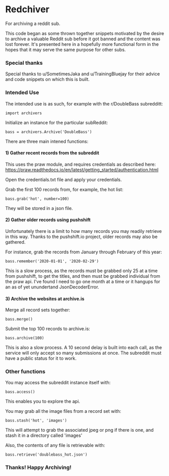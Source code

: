 # Redchiver
For archiving a reddit sub.

This code began as some thrown together snippets motivated by the desire to archive a valuable Reddit sub before it got banned and the content was lost forever.  It's presented here in a hopefully more functional form in the hopes that it may serve the same purpose for other subs.

### Special thanks
Special thanks to u/SometimesJaka and u/TrainingBluejay for their advice and code snippets on which this is built.

### Intended Use
The intended use is as such, for example with the r/DoubleBass subredditt:

```import archivers```

Initialize an instance for the particular subReddit:

```bass = archivers.Archive('DoubleBass')```

There are three main intened functions:
#### 1) Gather recent records from the subreddit

This uses the praw module, and requires credentials as described here:
https://praw.readthedocs.io/en/latest/getting_started/authentication.html

Open the credentials.txt file and apply your credentials.

Grab the first 100 records from, for example, the hot list:

```bass.grab('hot', number=100)```

They will be stored in a json file.

#### 2) Gather older records using pushshift

Unfortunately there is a limit to how many records you may readily retrieve in this way.  Thanks to the pushshift.io project, older records may also be gathered.

For instance, grab the records from January through February of this year:

```bass.remember('2020-01-01', '2020-02-29')``` 

This is a slow process, as the records must be grabbed only 25 at a time from pushshift, to get the titles, and then must be grabbed individual from the praw api.  I've found I need to go one month at a time or it hangups for an as of yet unundertand JsonDecoderError.

#### 3) Archive the websites at archive.is

Merge all record sets together:

```bass.merge()```

Submit the top 100 records to archive.is:

```bass.archive(100)```

This is also a slow process.  A 10 second delay is built into each call, as the service will only accept so many submissions at once.  The subreddit must have a public status for it to work.

### Other functions

You may access the subreddit instance itself with:

```bass.access()```

This enables you to explore the api.

You may grab all the image files from a record set with:

```bass.stash('hot', 'images')```

This will attempt to grab the associated jpeg or png if there is one, and stash it in a directory called 'images'

Also, the contents of any file is retrievable with:

```bass.retrieve('doublebass_hot.json')```

### Thanks! Happy Archiving!





